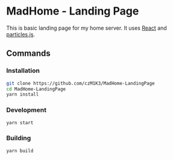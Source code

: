 # MadHome - Landing Page

This is basic landing page for my home server. It uses [React](https://reactjs.org/) and [particles.js](https://vincentgarreau.com/particles.js/).

## Commands
### Installation
```bash
git clone https://github.com/czM1K3/MadHome-LandingPage
cd MadHome-LandingPage
yarn install
```

### Development
```bash
yarn start
```

### Building
```bash
yarn build
```